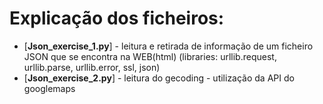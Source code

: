 # Explicação dos ficheiros:
* [__Json_exercise_1.py__] - leitura e retirada de informação de um ficheiro JSON que se encontra na WEB(html) (libraries: urllib.request, urllib.parse, urllib.error, ssl, json)
* [__Json_exercise_2.py__] - leitura do gecoding - utilização da API do googlemaps

